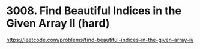 # 3008. Find Beautiful Indices in the Given Array II (hard)

https://leetcode.com/problems/find-beautiful-indices-in-the-given-array-ii/
